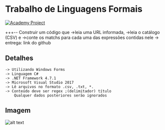 # Trabalho de Linguagens Formais

[![Academy Project](https://img.shields.io/badge/Academy-Project-informational.svg)](https://www.facebook.com/Curso-de-Ciência-da-Computação-470257173378377/)

+++-- Construir um código que 
	->leia uma URL informada, 
	->leia o catálogo (CSV) e 
	->conte os matchs para cada uma das expressões contidas nele
	-> entrega: link do github
	
## Detalhes
	-> Utilizando Windows Forms
	-> Linguagem C#
	-> .NET Framework 4.7.1
	-> Microsoft Visual Studio 2017
	-> Lê arquivos no formato .csv, .txt, *.
	-> Conteúdo deve ser regex ;(delimitador) título
		Qualquer dados posteriores serão ignorados
	
## Imagem
![alt text](https://i.ibb.co/5M42N6M/Trabalho.png)

